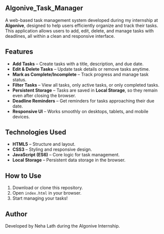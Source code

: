 ## Algonive_Task_Manager

A web-based task management system developed during my internship at **Algonive**, designed to help users efficiently organize and track their tasks.  
This application allows users to add, edit, delete, and manage tasks with deadlines, all within a clean and responsive interface.

## Features

- **Add Tasks** – Create tasks with a title, description, and due date.
- **Edit & Delete Tasks** – Update task details or remove tasks anytime.
- **Mark as Complete/Incomplete** – Track progress and manage task status.
- **Filter Tasks** – View all tasks, only active tasks, or only completed tasks.
- **Persistent Storage** – Tasks are saved in **Local Storage**, so they remain even after closing the browser.
- **Deadline Reminders** – Get reminders for tasks approaching their due date.
- **Responsive UI** – Works smoothly on desktops, tablets, and mobile devices.

## Technologies Used

- **HTML5** – Structure and layout.
- **CSS3** – Styling and responsive design.
- **JavaScript (ES6)** – Core logic for task management.
- **Local Storage** – Persistent data storage in the browser.

## How to Use
1. Download or clone this repository.
2. Open `index.html` in your browser.
3. Start managing your tasks!

## Author
Developed by Neha Lath during the Algonive Internship.

